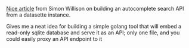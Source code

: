 [Nice article](https://simonwillison.net/2018/Dec/19/fast-autocomplete-search/) from Simon Willison on building an autocomplete search API from a datasette instance.

Gives me a neat idea for building a simple golang tool that will embed a read-only sqlite database and serve it as an API; only one file, and you could easily proxy an API endpoint to it